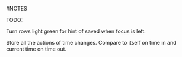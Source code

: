 #NOTES 

TODO:

Turn rows light green for hint of saved when focus is left. 

Store all the actions of time changes. Compare to itself on time in and current time on time out. 
